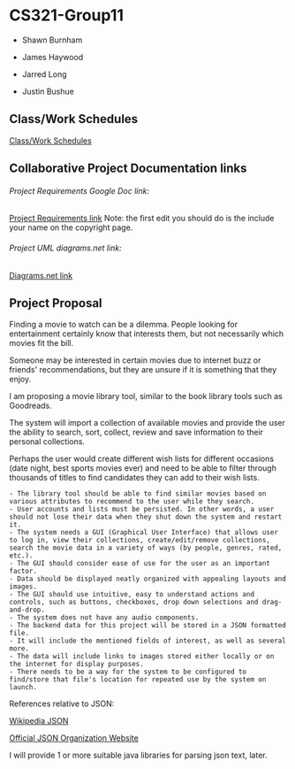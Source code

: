 # CS321-Group11
- Shawn Burnham

- James Haywood

- Jarred Long

- Justin Bushue

## Class/Work Schedules
[Class/Work Schedules](https://docs.google.com/spreadsheets/d/1Zj6V2qRDIKM7VogGnZrPiUvWgQ8GM8AiMRLizCSQWl0/edit?usp=sharing)

## Collaborative Project Documentation links

###### Project Requirements Google Doc link:
[Project Requirements link](https://docs.google.com/document/d/1jK5SMebc2KZXrWDSEhD-Uoqr7eXiCwLy30pSULupH8M/edit?usp=sharing)
Note: the first edit you should do is the include your name on the copyright page.

###### Project UML diagrams.net link:
[Diagrams.net link](https://drive.google.com/file/d/1ZrRywBNkzC5qNdocyuXb9DE71RfPt1kw/view?usp=sharing)

## Project Proposal

Finding a movie to watch can be a dilemma. People looking for entertainment certainly know that interests them, but not necessarily which movies fit the bill.

Someone may be interested in certain movies due to internet buzz or friends' recommendations, but they are unsure if it is something that they enjoy.


I am proposing a movie library tool, similar to the book library tools such as Goodreads.


The system will import a collection of available movies and provide the user the ability to search, sort, collect, review and save information to their personal collections.

Perhaps the user would create different wish lists for different occasions (date night, best sports movies ever) and need to be able to filter through thousands of titles to find candidates they can add to their wish lists.

    - The library tool should be able to find similar movies based on various attributes to recommend to the user while they search.
    - User accounts and lists must be persisted. In other words, a user should not lose their data when they shut down the system and restart it.
    - The system needs a GUI (Graphical User Interface) that allows user to log in, view their collections, create/edit/remove collections, search the movie data in a variety of ways (by people, genres, rated, etc.).
    - The GUI should consider ease of use for the user as an important factor.
    - Data should be displayed neatly organized with appealing layouts and images.
    - The GUI should use intuitive, easy to understand actions and controls, such as buttons, checkboxes, drop down selections and drag-and-drop.
    - The system does not have any audio components.
    - The backend data for this project will be stored in a JSON formatted file.
    - It will include the mentioned fields of interest, as well as several more.
    - The data will include links to images stored either locally or on the internet for display purposes.
    - There needs to be a way for the system to be configured to find/store that file's location for repeated use by the system on launch.

References relative to JSON:

[Wikipedia JSON](https://en.wikipedia.org/wiki/JSON#:~:text=After%20RFC%204627%20had%20been%20available%20as%20its,was%20also%20standardized%20as%20ISO%20%2F%20IEC%2021778%3A2017)

[Official JSON Organization Website](http://www.json.org/)

I will provide 1 or more suitable java libraries for parsing json text, later.
